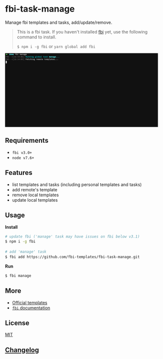 # fbi-task-manage

Manage fbi templates and tasks, add/update/remove.

> This is a fbi task. If you haven't installed [fbi](https://github.com/AlloyTeam/fbi) yet, use the following command to install.
>
> `$ npm i -g fbi` or `yarn global add fbi`

<img src="./fbi-task-manage.gif">

## Requirements

- `fbi v3.0+`
- `node v7.6+`

## Features

- list templates and tasks (including personal templates and tasks)
- add remote's template
- remove local templates
- update local templates

## Usage

**Install**

```bash
# update fbi ('manage' task may have issues on fbi below v3.1)
$ npm i -g fbi

# add 'manage' task
$ fbi add https://github.com/fbi-templates/fbi-task-manage.git
```

**Run**

```bash
$ fbi manage
```

## More

- [Official templates](https://github.com/fbi-templates)
- [`fbi` documentation](https://neikvon.gitbooks.io/fbi/content/)

## License

[MIT](https://opensource.org/licenses/MIT)

## [Changelog](./CHANGELOG.md)
